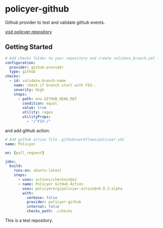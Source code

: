 # policyer-github

Github provider to test and validate github events.

[visit policyer repository](https://github.com/niradler/policyer)

## Getting Started

```yaml
# Add checks folder to your repository and create validate_branch.yml file
configuration:
  provider: github-provider
  type: github
checks:
  - id: validate-branch-name
    name: check if branch start with FIX-.
    severity: High
    steps:
      - path: env.GITHUB_HEAD_REF
        condition: equal
        value: true
        utility: regex
        utilityProps:
          - "/^FIX-/"
```

and add github action:

```yaml
# Add github action file .github/workflows/policyer.yml
name: Policyer

on: [pull_request]

jobs:
  build:
    runs-on: ubuntu-latest
    steps:
      - uses: actions/checkout@v2
      - name: Policyer GitHub Action
        uses: policyerorg/policyer-action@v0.0.2-alpha
        with:
          verbose: false
          provider: policyer-github
          internal: false
          checks_path: ./checks
```

This is a test repository.
